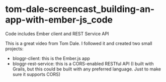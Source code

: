 tom-dale-screencast_building-an-app-with-ember-js_code
======================================================

Code includes Ember client and REST Service API

This is a great video from Tom Dale. I followed it and created two small projects:
- bloggr-client: this is the Ember.js app
- bloggr-rest-service: this is a CORS-enabled RESTful API (I built with Grails, but this could be built with any preferred language. Just to make sure it supports CORS)
